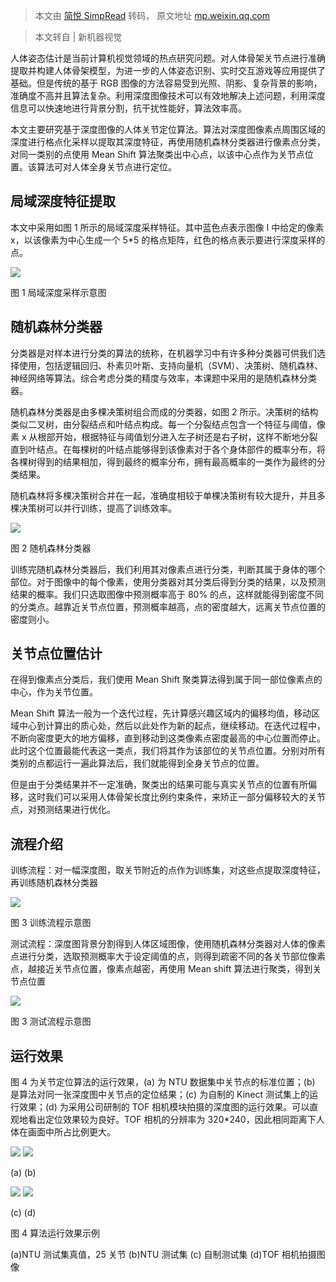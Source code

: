 > 本文由 [简悦 SimpRead](http://ksria.com/simpread/) 转码， 原文地址 [mp.weixin.qq.com](https://mp.weixin.qq.com/s?__biz=MzU0NjgzMDIxMQ==&mid=2247538033&idx=1&sn=7bb6c29ee7357d186a9fd2e24f1eef1a&chksm=fb55b79dcc223e8bf95f9598882882e5cdacb25dc48e336ecb7d50f0aaa18aa30773106f6ff2&mpshare=1&scene=1&srcid=0727WsrvHRjKECIOSnDlncQR&sharer_sharetime=1627373771767&sharer_shareid=7fece245937ac96f04f0fb8e1311fff1#rd)

> 本文转自 | 新机器视觉

人体姿态估计是当前计算机视觉领域的热点研究问题。对人体骨架关节点进行准确提取并构建人体骨架模型，为进一步的人体姿态识别、实时交互游戏等应用提供了基础。但是传统的基于 RGB 图像的方法容易受到光照、阴影、复杂背景的影响，准确度不高并且算法复杂。利用深度图像技术可以有效地解决上述问题，利用深度信息可以快速地进行背景分割，抗干扰性能好，算法效率高。  

本文主要研究基于深度图像的人体关节定位算法。算法对深度图像素点周围区域的深度进行格点化采样以提取其深度特征，再使用随机森林分类器进行像素点分类，对同一类别的点使用 Mean Shift 算法聚类出中心点，以该中心点作为关节点位置。该算法可对人体全身关节点进行定位。

局域深度特征提取
--------

本文中采用如图 1 所示的局域深度采样特征。其中蓝色点表示图像 I 中给定的像素 x，以该像素为中心生成一个 5*5 的格点矩阵，红色的格点表示要进行深度采样的点。

![](https://mmbiz.qpic.cn/mmbiz_png/u7SibXtIDerpPLwW3sr5brOAxb1jYO1TqltMQyh3NCML1tbVHpgoqx97cv8exRARFnwjEEIQ753ondAzN4OMuicQ/640?wx_fmt=png)

图 1 局域深度采样示意图

随机森林分类器
-------

分类器是对样本进行分类的算法的统称，在机器学习中有许多种分类器可供我们选择使用，包括逻辑回归、朴素贝叶斯、支持向量机（SVM）、决策树、随机森林、神经网络等算法。综合考虑分类的精度与效率，本课题中采用的是随机森林分类器。

随机森林分类器是由多棵决策树组合而成的分类器，如图 2 所示。决策树的结构类似二叉树，由分裂结点和叶结点构成。每一个分裂结点包含一个特征与阈值，像素 x 从根部开始，根据特征与阈值划分进入左子树还是右子树，这样不断地分裂直到叶结点。在每棵树的叶结点能够得到该像素对于各个身体部件的概率分布，将各棵树得到的结果相加，得到最终的概率分布，拥有最高概率的一类作为最终的分类结果。

随机森林将多棵决策树合并在一起，准确度相较于单棵决策树有较大提升，并且多棵决策树可以并行训练，提高了训练效率。

![](https://mmbiz.qpic.cn/mmbiz_png/u7SibXtIDerpPLwW3sr5brOAxb1jYO1TqSvQgwz50MnoTxbiao7iaNPakG3JjibaqOSmlADg5czFduwfk6BVe7Bk4Q/640?wx_fmt=png)

图 2 随机森林分类器

训练完随机森林分类器后，我们利用其对像素点进行分类，判断其属于身体的哪个部位。对于图像中的每个像素，使用分类器对其分类后得到分类的结果，以及预测结果的概率。我们只选取图像中预测概率高于 80% 的点，这样就能得到密度不同的分类点。越靠近关节点位置，预测概率越高，点的密度越大，远离关节点位置的密度则小。

关节点位置估计
-------

在得到像素点分类后，我们使用 Mean Shift 聚类算法得到属于同一部位像素点的中心，作为关节位置。

Mean Shift 算法一般为一个迭代过程，先计算感兴趣区域内的偏移均值，移动区域中心到计算出的质心处，然后以此处作为新的起点，继续移动。在迭代过程中，不断向密度更大的地方偏移，直到移动到这类像素点密度最高的中心位置而停止。此时这个位置最能代表这一类点，我们将其作为该部位的关节点位置。分别对所有类别的点都运行一遍此算法后，我们就能得到全身关节点的位置。

但是由于分类结果并不一定准确，聚类出的结果可能与真实关节点的位置有所偏移，这时我们可以采用人体骨架长度比例约束条件，来矫正一部分偏移较大的关节点，对预测结果进行优化。

流程介绍
----

训练流程：对一幅深度图，取关节附近的点作为训练集，对这些点提取深度特征，再训练随机森林分类器

![](https://mmbiz.qpic.cn/mmbiz_png/u7SibXtIDerpPLwW3sr5brOAxb1jYO1TqX1GaWyDx6fc62Sph1W7oNq0t5rhLYwqVC7SQs6If24m1Sibxu5uQCkQ/640?wx_fmt=png)

图 3 训练流程示意图

测试流程：深度图背景分割得到人体区域图像，使用随机森林分类器对人体的像素点进行分类，选取预测概率大于设定阈值的点，则得到疏密不同的各关节部位像素点，越接近关节点位置，像素点越密，再使用 Mean shift 算法进行聚类，得到关节点位置

![](https://mmbiz.qpic.cn/mmbiz_png/u7SibXtIDerpPLwW3sr5brOAxb1jYO1TqQO1phZPNt25rbLIm7YsYKxKz5zw01aGjTAfzGZGEDDZ6TeCljMjUQA/640?wx_fmt=png)

图 3 测试流程示意图

运行效果
----

图 4 为关节定位算法的运行效果，(a) 为 NTU 数据集中关节点的标准位置；(b) 是算法对同一张深度图中关节点的定位结果；(c) 为自制的 Kinect 测试集上的运行效果；(d) 为采用公司研制的 TOF 相机模块拍摄的深度图的运行效果。可以直观地看出定位效果较为良好。TOF 相机的分辨率为 320*240，因此相同距离下人体在画面中所占比例更大。

![](https://mmbiz.qpic.cn/mmbiz_png/u7SibXtIDerpPLwW3sr5brOAxb1jYO1TqqlvNWFHicuFWAVls6KNbAicA4qloCVy8Z0KPchCTw7rWjddlfiayyA0Cg/640?wx_fmt=png) ![](https://mmbiz.qpic.cn/mmbiz_png/u7SibXtIDerpPLwW3sr5brOAxb1jYO1TqGCguS6YNdJZQcGvI1x4CccPyHxfLfJ5vgbElVn489CgSHmUCzA7t7g/640?wx_fmt=png)

(a) (b)

![](https://mmbiz.qpic.cn/mmbiz_png/u7SibXtIDerpPLwW3sr5brOAxb1jYO1Tqz8zp8TcvFzn6uMf4fzD2BaTfLOFSNOyDOBGJ6icEnBPYqw8GyOpxf0w/640?wx_fmt=png) ![](https://mmbiz.qpic.cn/mmbiz_png/u7SibXtIDerpPLwW3sr5brOAxb1jYO1TqJnzn0ibC78hn3NyEQbna8ejk6IAJqWc0nkGop99rz6n6Sf5zQH3Qo5g/640?wx_fmt=png)

(c) (d)

图 4 算法运行效果示例

(a)NTU 测试集真值，25 关节 (b)NTU 测试集 (c) 自制测试集 (d)TOF 相机拍摄图像